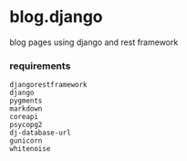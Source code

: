 # blog.django
blog pages using django and rest framework

### requirements

```
djangorestframework
django
pygments
markdown
coreapi
psycopg2
dj-database-url
gunicorn
whitenoise
```